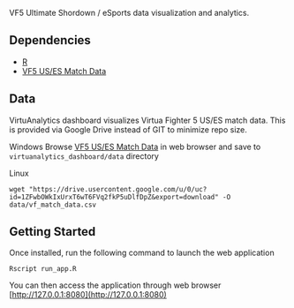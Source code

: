 VF5 Ultimate Shordown / eSports data visualization and analytics.

## Dependencies
* [R](https://cran.r-project.org/)
* [VF5 US/ES Match Data](https://t.co/H6JnOKsIQj)

## Data
VirtuAnalytics dashboard visualizes Virtua Fighter 5 US/ES match data.
This is provided via Google Drive instead of GIT to minimize repo size.

Windows
Browse [VF5 US/ES Match Data](https://t.co/H6JnOKsIQj) in web browser and save to `virtuanalytics_dashboard/data` directory

Linux
```
wget "https://drive.usercontent.google.com/u/0/uc?id=1ZFwbOWkIxUrxT6wT6FVq2fkP5uDlfDpZ&export=download" -O data/vf_match_data.csv

```

## Getting Started
Once installed, run the following command to launch the web application

```
Rscript run_app.R
```

You can then access the application through web browser [http://127.0.0.1:8080](http://127.0.0.1:8080)